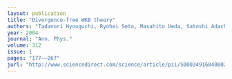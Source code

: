 ```yaml
---
layout: publication
title: "Divergence-free WKB theory"
authors: "Tadanori Hyouguchi, Ryohei Seto, Masahito Ueda, Satoshi Adachi"
year: 2004
journal: "Ann. Phys."
volume: 312
issue: 1
pages: "177––267"
jurl: "http://www.sciencedirect.com/science/article/pii/S0003491604000259"
---
```


